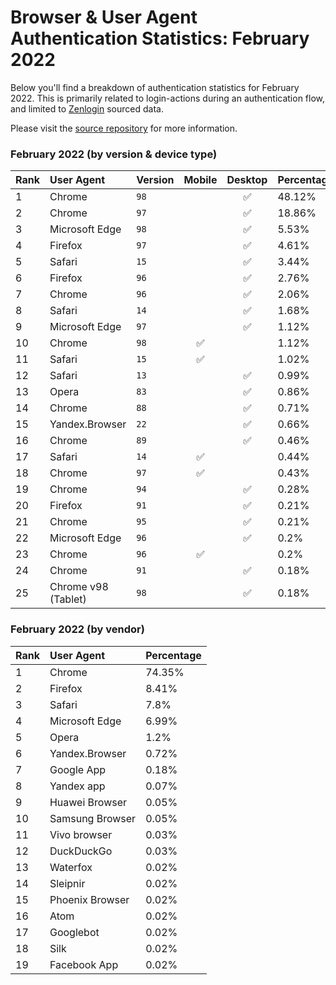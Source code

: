 # Browser & User Agent Authentication Statistics: February 2022

Below you'll find a breakdown of authentication statistics for
February 2022. This is primarily related to login-actions during an
authentication flow, and limited to <a href="https://zenlogin.co"/>Zenlogin</a>
sourced data.

Please visit the
<a href="https://github.com/zenlogin/browser-user-agent-authentication-statistics">source repository</a>
for more information.

### February 2022 (by version & device type)
| Rank | User Agent | Version | Mobile | Desktop | Percentage |
| :--- | :--- | :--- | :---: | :---: | :--- |
| 1 | Chrome | `98` | | ✅ | 48.12% |
| 2 | Chrome | `97` | | ✅ | 18.86% |
| 3 | Microsoft Edge | `98` | | ✅ | 5.53% |
| 4 | Firefox | `97` | | ✅ | 4.61% |
| 5 | Safari | `15` | | ✅ | 3.44% |
| 6 | Firefox | `96` | | ✅ | 2.76% |
| 7 | Chrome | `96` | | ✅ | 2.06% |
| 8 | Safari | `14` | | ✅ | 1.68% |
| 9 | Microsoft Edge | `97` | | ✅ | 1.12% |
| 10 | Chrome | `98` | ✅ | | 1.12% |
| 11 | Safari | `15` | ✅ | | 1.02% |
| 12 | Safari | `13` | | ✅ | 0.99% |
| 13 | Opera | `83` | | ✅ | 0.86% |
| 14 | Chrome | `88` | | ✅ | 0.71% |
| 15 | Yandex.Browser | `22` | | ✅ | 0.66% |
| 16 | Chrome | `89` | | ✅ | 0.46% |
| 17 | Safari | `14` | ✅ | | 0.44% |
| 18 | Chrome | `97` | ✅ | | 0.43% |
| 19 | Chrome | `94` | | ✅ | 0.28% |
| 20 | Firefox | `91` | | ✅ | 0.21% |
| 21 | Chrome | `95` | | ✅ | 0.21% |
| 22 | Microsoft Edge | `96` | | ✅ | 0.2% |
| 23 | Chrome | `96` | ✅ | | 0.2% |
| 24 | Chrome | `91` | | ✅ | 0.18% |
| 25 | Chrome v98 (Tablet) | `98` | | ✅ | 0.18% |


### February 2022 (by vendor)
| Rank | User Agent | Percentage |
| :--- | :--- | :--- |
| 1 | Chrome | 74.35% |
| 2 | Firefox | 8.41% |
| 3 | Safari | 7.8% |
| 4 | Microsoft Edge | 6.99% |
| 5 | Opera | 1.2% |
| 6 | Yandex.Browser | 0.72% |
| 7 | Google App | 0.18% |
| 8 | Yandex app | 0.07% |
| 9 | Huawei Browser | 0.05% |
| 10 | Samsung Browser | 0.05% |
| 11 | Vivo browser | 0.03% |
| 12 | DuckDuckGo | 0.03% |
| 13 | Waterfox | 0.02% |
| 14 | Sleipnir | 0.02% |
| 15 | Phoenix Browser | 0.02% |
| 16 | Atom | 0.02% |
| 17 | Googlebot | 0.02% |
| 18 | Silk | 0.02% |
| 19 | Facebook App | 0.02% |
